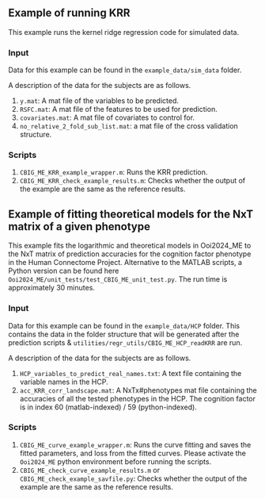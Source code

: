 ## Example of running KRR
This example runs the kernel ridge regression code for simulated data.

### Input
Data for this example can be found in the `example_data/sim_data` folder. 

A description of the data for the subjects are as follows.
1. `y.mat`: A mat file of the variables to be predicted.
2. `RSFC.mat`: A mat file of the features to be used for prediction.
3. `covariates.mat`: A mat file of covariates to control for.
4. `no_relative_2_fold_sub_list.mat`: a mat file of the cross validation structure.

### Scripts
1. `CBIG_ME_KRR_example_wrapper.m`: Runs the KRR prediction.
2. `CBIG_ME_KRR_check_example_results.m`: Checks whether the output of the example are the same as the reference results.

## Example of fitting theoretical models for the NxT matrix of a given phenotype
This example fits the logarithmic and theoretical models in Ooi2024_ME to the NxT matrix of prediction 
accuracies for the cognition factor phenotype in the Human Connectome Project. Alternative to the MATLAB scripts, a Python version can be found here `Ooi2024_ME/unit_tests/test_CBIG_ME_unit_test.py`. The run time is approximately 30 minutes.

### Input
Data for this example can be found in the `example_data/HCP` folder. This contains the data 
in the folder structure that will be generated after the prediction scripts & 
`utilities/regr_utils/CBIG_ME_HCP_readKRR` are run. 

A description of the data for the subjects are as follows.
1. `HCP_variables_to_predict_real_names.txt`: A text file containing the variable names in the HCP.
2. `acc_KRR_corr_landscape.mat`: A NxTx#phenotypes mat file containing the accuracies of all the tested
phenotypes in the HCP. The cognition factor is in index 60 (matlab-indexed) / 59 (python-indexed).

### Scripts
1. `CBIG_ME_curve_example_wrapper.m`: Runs the curve fitting and saves the fitted parameters, and loss from the fitted curves. Please activate the `Ooi2024_ME` python environment before running the scripts. 
2. `CBIG_ME_check_curve_example_results.m` or `CBIG_ME_check_example_savfile.py`: Checks whether the output of the example are the same as the reference results.